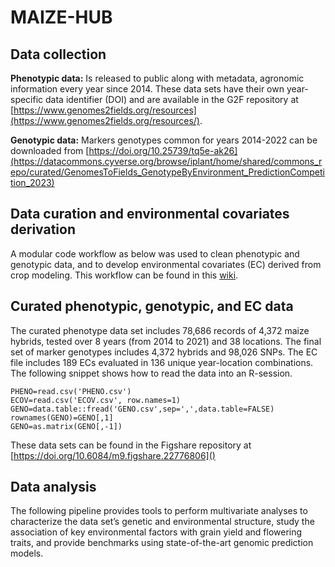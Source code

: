 # MAIZE-HUB

## Data collection

**Phenotypic data:** Is released to public along with metadata, agronomic information every year since 2014. These data sets have their own year-specific data identifier (DOI) and are available in the G2F repository at [https://www.genomes2fields.org/resources](https://www.genomes2fields.org/resources/).

**Genotypic data:** Markers genotypes common for years 2014-2022 can be downloaded from [https://doi.org/10.25739/tq5e-ak26](https://datacommons.cyverse.org/browse/iplant/home/shared/commons_repo/curated/GenomesToFields_GenotypeByEnvironment_PredictionCompetition_2023)


## Data curation and environmental covariates derivation
A modular code workflow as below was used to clean phenotypic and genotypic data, and to develop environmental covariates (EC) derived from crop modeling.
This workflow can be found in this [wiki](https://github.com/QuantGen/MAIZE-HUB/wiki/Pipeline-data-curation).

## Curated phenotypic, genotypic, and EC data
The curated phenotype data set includes 78,686 records of 4,372 maize hybrids, tested over 8 years (from 2014 to 2021) and 38 locations. The final set of marker genotypes includes 4,372 hybrids and 98,026 SNPs. The EC file includes 189 ECs evaluated in 136 unique year-location combinations. The following snippet shows how to read the data into an R-session.

```
PHENO=read.csv('PHENO.csv') 
ECOV=read.csv('ECOV.csv', row.names=1)
GENO=data.table::fread('GENO.csv',sep=',',data.table=FALSE) 
rownames(GENO)=GENO[,1]
GENO=as.matrix(GENO[,-1])
```

These data sets can be found in the Figshare repository at [https://doi.org/10.6084/m9.figshare.22776806]()

## Data analysis
The following pipeline provides tools to perform multivariate analyses to characterize the data set’s genetic and environmental structure, study the association of key environmental factors with grain yield and flowering traits, and provide benchmarks using state-of-the-art genomic prediction models. 

